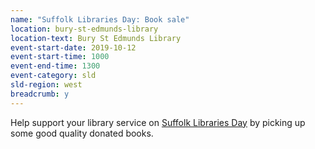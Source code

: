 ```yaml
---
name: "Suffolk Libraries Day: Book sale"
location: bury-st-edmunds-library
location-text: Bury St Edmunds Library
event-start-date: 2019-10-12
event-start-time: 1000
event-end-time: 1300
event-category: sld
sld-region: west
breadcrumb: y
---
```


Help support your library service on [Suffolk Libraries Day](/suffolk-libraries-day/) by picking up some good quality donated books.
